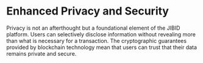 # Enhanced Privacy and Security

Privacy is not an afterthought but a foundational element of the JIBID platform. Users can selectively disclose information without revealing more than what is necessary for a transaction. The cryptographic guarantees provided by blockchain technology mean that users can trust that their data remains private and secure.
